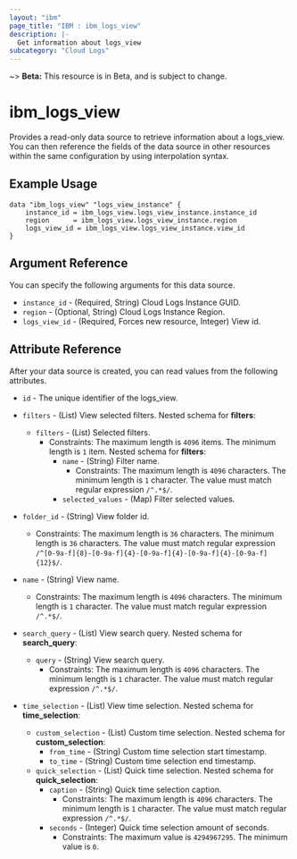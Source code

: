 ```yaml
---
layout: "ibm"
page_title: "IBM : ibm_logs_view"
description: |-
  Get information about logs_view
subcategory: "Cloud Logs"
---
```


~> **Beta:** This resource is in Beta, and is subject to change.

# ibm_logs_view

Provides a read-only data source to retrieve information about a logs_view. You can then reference the fields of the data source in other resources within the same configuration by using interpolation syntax.

## Example Usage

```hcl
data "ibm_logs_view" "logs_view_instance" {
	instance_id = ibm_logs_view.logs_view_instance.instance_id
	region      = ibm_logs_view.logs_view_instance.region
	logs_view_id = ibm_logs_view.logs_view_instance.view_id
}
```

## Argument Reference

You can specify the following arguments for this data source.

* `instance_id` - (Required, String)  Cloud Logs Instance GUID.
* `region` - (Optional, String) Cloud Logs Instance Region.
* `logs_view_id` - (Required, Forces new resource, Integer) View id.

## Attribute Reference

After your data source is created, you can read values from the following attributes.

* `id` - The unique identifier of the logs_view.
* `filters` - (List) View selected filters.
Nested schema for **filters**:
	* `filters` - (List) Selected filters.
	  * Constraints: The maximum length is `4096` items. The minimum length is `1` item.
	Nested schema for **filters**:
		* `name` - (String) Filter name.
		  * Constraints: The maximum length is `4096` characters. The minimum length is `1` character. The value must match regular expression `/^.*$/`.
		* `selected_values` - (Map) Filter selected values.

* `folder_id` - (String) View folder id.
  * Constraints: The maximum length is `36` characters. The minimum length is `36` characters. The value must match regular expression `/^[0-9a-f]{8}-[0-9a-f]{4}-[0-9a-f]{4}-[0-9a-f]{4}-[0-9a-f]{12}$/`.

* `name` - (String) View name.
  * Constraints: The maximum length is `4096` characters. The minimum length is `1` character. The value must match regular expression `/^.*$/`.

* `search_query` - (List) View search query.
Nested schema for **search_query**:
	* `query` - (String) View search query.
	  * Constraints: The maximum length is `4096` characters. The minimum length is `1` character. The value must match regular expression `/^.*$/`.

* `time_selection` - (List) View time selection.
Nested schema for **time_selection**:
	* `custom_selection` - (List) Custom time selection.
	Nested schema for **custom_selection**:
		* `from_time` - (String) Custom time selection start timestamp.
		* `to_time` - (String) Custom time selection end timestamp.
	* `quick_selection` - (List) Quick time selection.
	Nested schema for **quick_selection**:
		* `caption` - (String) Quick time selection caption.
		  * Constraints: The maximum length is `4096` characters. The minimum length is `1` character. The value must match regular expression `/^.*$/`.
		* `seconds` - (Integer) Quick time selection amount of seconds.
		  * Constraints: The maximum value is `4294967295`. The minimum value is `0`.

